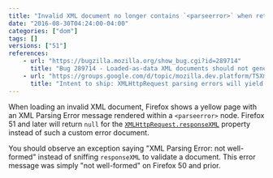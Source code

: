 ```yaml
---
title: "Invalid XML document no longer contains `<parseerror>` when retrieved with XHR"
date: "2016-08-30T04:24:00-04:00"
categories: ["dom"]
tags: []
versions: ["51"]
references:
    - url: "https://bugzilla.mozilla.org/show_bug.cgi?id=289714"
      title: "Bug 289714 - Loaded-as-data XML documents should not generate <parsererror>"
    - url: "https://groups.google.com/d/topic/mozilla.dev.platform/T5XmMus-aM0/discussion"
      title: "Intent to ship: XMLHttpRequest parsing errors will yield a null document for web content, not one with a <parsererror> root."
---
```

When loading an invalid XML document, Firefox shows a yellow page with an XML Parsing Error message rendered within a `<parseerror>` node. Firefox 51 and later will return `null` for the [`XMLHttpRequest.responseXML`](https://developer.mozilla.org/en-US/docs/Web/API/XMLHttpRequest/responseXML) property instead of such a custom error document.

You should observe an exception saying "XML Parsing Error: not well-formed" instead of sniffing `responseXML` to validate a document. This error message was simply "not well-formed" on Firefox 50 and prior.
